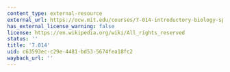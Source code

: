 ```yaml
---
content_type: external-resource
external_url: https://ocw.mit.edu/courses/7-014-introductory-biology-spring-2005/
has_external_license_warning: false
license: https://en.wikipedia.org/wiki/All_rights_reserved
status: ''
title: '7.014'
uid: c63593ec-c29e-4481-bd53-5674fea18fc2
wayback_url: ''
---
```

